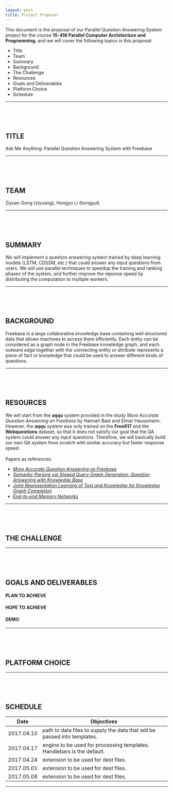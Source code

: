 ```yaml
---
layout: post
title: Project Proposal
---
```


This document is the proposal of our Parallel Question Answering System project for the course **15-418 Parallel Computer Architecture and Programming**, and we will cover the following topics in this proposal:
* Title
* Team
* Summary
* Background
* The Challenge
* Resources
* Goals and Deliverables
* Platform Choice
* Schedule

___
<br><br><br>
  
  
## TITLE
Ask Me Anything: Parallel Question Answering System with Freebase

___
<br><br><br>

## TEAM
Ziyuan Gong (ziyuang), Hongyu Li (hongyul)

___
<br><br><br>

## SUMMARY
We will implement a question answering system trained by deep learning models (LSTM, CDSSM, etc.) that could answer any input questions from users. We will use parallel techniques to speedup the training and ranking phases of the system, and further improve the reponse speed by distributing the computation to multiple workers.

___
<br><br><br>


## BACKGROUND
Freebase is a large collaborative knowledge base containing well structured data that allows machines to access them efficiently. Each entity can be considered as a graph node in the Freebase knowledge graph, and each outward edge together with the connecting entity or attribute represents a piece of fact or knowledge that could be used to answer different kinds of questions.

___
<br><br><br>

## RESOURCES
We will start from the **aqqu** system provided in the study *More Accurate Question Answering on Freebase* by Hannah Bast and Elmar Haussmann. However, the **aqqu** system was only trained on the **Free917** and the **Webquestions** dataset, so that it does not satisfy our goal that the QA system could answer any input questions. Therefore, we will basically build our own QA system from scratch with similar accuracy but faster response speed.
<br><br>
Papers as references:
* [*More Accurate Question Answering on Freebase*](http://ad-publications.informatik.uni-freiburg.de/CIKM_freebase_qa_BH_2015.pdf)
* [*Semantic Parsing via Staged Query Graph Generation: Question Answering with Knowledge Base*](http://www.aclweb.org/anthology/P15-1128)
* [*Joint Representation Learning of Text and Knowledge for Knowledge Graph Completion*](https://arxiv.org/pdf/1611.04125.pdf)
* [*End-to-end Memory Networks*](https://papers.nips.cc/paper/5846-end-to-end-memory-networks.pdf)

___
<br><br><br>

## THE CHALLENGE

___
<br><br><br>

## GOALS AND DELIVERABLES
#### PLAN TO ACHIEVE

#### HOPE TO ACHIEVE

#### DEMO

___
<br><br><br>

## PLATFORM CHOICE

___
<br><br><br>

## SCHEDULE
| Date       | Objectives  |
| ---------- | ----------- |
| 2017.04.10 | path to data files to supply the data that will be passed into templates. |
| 2017.04.17 | engine to be used for processing templates. Handlebars is the default. |
| 2017.04.24 | extension to be used for dest files. |
| 2017.05.01 | extension to be used for dest files. |
| 2017.05.08 | extension to be used for dest files. |

___
<br><br><br>
